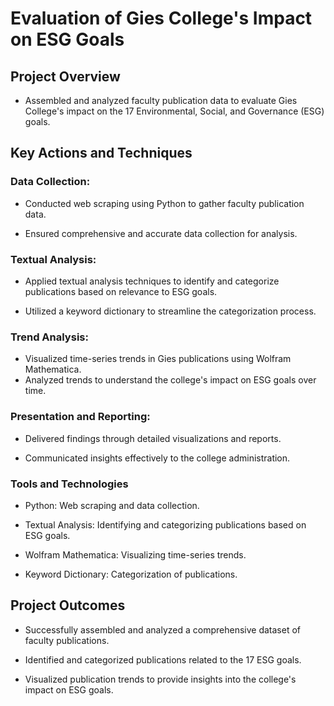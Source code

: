 # Evaluation of Gies College's Impact on ESG Goals

## Project Overview

- Assembled and analyzed faculty publication data to evaluate Gies College's impact on the 17 Environmental, Social, and Governance (ESG) goals.

## Key Actions and Techniques

### Data Collection:

- Conducted web scraping using Python to gather faculty publication data.

- Ensured comprehensive and accurate data collection for analysis.

### Textual Analysis:

- Applied textual analysis techniques to identify and categorize publications based on relevance to ESG goals.

- Utilized a keyword dictionary to streamline the categorization process.

### Trend Analysis:

- Visualized time-series trends in Gies publications using Wolfram Mathematica.
- Analyzed trends to understand the college's impact on ESG goals over time.

### Presentation and Reporting:

- Delivered findings through detailed visualizations and reports.

- Communicated insights effectively to the college administration.

### Tools and Technologies

- Python: Web scraping and data collection.

- Textual Analysis: Identifying and categorizing publications based on ESG goals.

- Wolfram Mathematica: Visualizing time-series trends.

- Keyword Dictionary: Categorization of publications.

## Project Outcomes

- Successfully assembled and analyzed a comprehensive dataset of faculty publications.

- Identified and categorized publications related to the 17 ESG goals.

- Visualized publication trends to provide insights into the college's impact on ESG goals.
